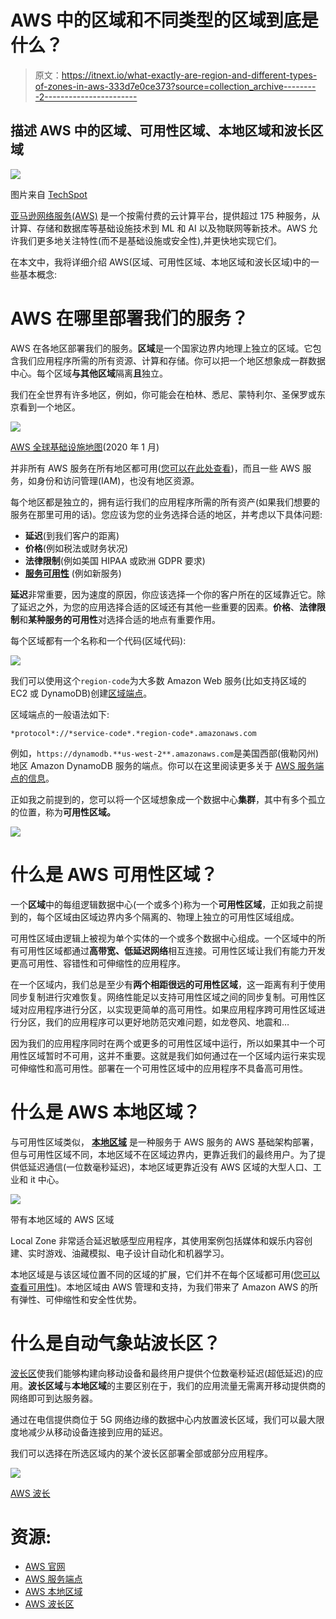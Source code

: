 # AWS 中的区域和不同类型的区域到底是什么？

> 原文：<https://itnext.io/what-exactly-are-region-and-different-types-of-zones-in-aws-333d7e0ce373?source=collection_archive---------2----------------------->

## 描述 AWS 中的区域、可用性区域、本地区域和波长区域

![](img/488d0a6a5e62504c46090617cde09003.png)

图片来自 [TechSpot](https://www.techspot.com/)

[亚马逊网络服务(AWS)](https://aws.amazon.com/) 是一个按需付费的云计算平台，提供超过 175 种服务，从计算、存储和数据库等基础设施技术到 ML 和 AI 以及物联网等新技术。AWS 允许我们更多地关注特性(而不是基础设施或安全性),并更快地实现它们。

在本文中，我将详细介绍 AWS(区域、可用性区域、本地区域和波长区域)中的一些基本概念:

# AWS 在哪里部署我们的服务？

AWS 在各地区部署我们的服务。**区域**是一个国家边界内地理上独立的区域。它包含我们应用程序所需的所有资源、计算和存储。你可以把一个地区想象成一群数据中心。每个区域**与其他区域**隔离**且**独立。

我们在全世界有许多地区，例如，你可能会在柏林、悉尼、蒙特利尔、圣保罗或东京看到一个地区。

![](img/bf58f04682a4e78294f6b7c5f9ae266f.png)

[AWS 全球基础设施地图](https://aws.amazon.com/about-aws/global-infrastructure/)(2020 年 1 月)

并非所有 AWS 服务在所有地区都可用([您可以在此处查看](https://aws.amazon.com/about-aws/global-infrastructure/regional-product-services/))，而且一些 AWS 服务，如身份和访问管理(IAM)，也没有地区资源。

每个地区都是独立的，拥有运行我们的应用程序所需的所有资产(如果我们想要的服务在那里可用的话)。您应该为您的业务选择合适的地区，并考虑以下具体问题:

*   **延迟**(到我们客户的距离)
*   **价格**(例如税法或财务状况)
*   **法律限制**(例如美国 HIPAA 或欧洲 GDPR 要求)
*   [**服务可用性**](https://aws.amazon.com/about-aws/global-infrastructure/regional-product-services/) (例如新服务)

**延迟**非常重要，因为速度的原因，你应该选择一个你的客户所在的区域靠近它。除了延迟之外，为您的应用选择合适的区域还有其他一些重要的因素。**价格**、**法律限制**和**某种服务的可用性**对选择合适的地点有重要作用。

每个区域都有一个名称和一个代码(区域代码):

![](img/f73c2eccf4d0e7bf29c12313db4bb8a9.png)

我们可以使用这个`region-code`为大多数 Amazon Web 服务(比如支持区域的 EC2 或 DynamoDB)创建[区域端点](https://docs.aws.amazon.com/general/latest/gr/rande.html)。

区域端点的一般语法如下:

```
*protocol*://*service-code*.*region-code*.amazonaws.com
```

例如，`https://dynamodb.**us-west-2**.amazonaws.com`是美国西部(俄勒冈州)地区 Amazon DynamoDB 服务的端点。你可以在这里阅读更多关于 [AWS 服务端点的信息](https://docs.aws.amazon.com/general/latest/gr/rande.html)。

正如我之前提到的，您可以将一个区域想象成一个数据中心**集群**，其中有多个孤立的位置，称为**可用性区域。**

![](img/d93b04cda6313326c37a29ff00454c27.png)

# 什么是 AWS 可用性区域？

一个**区域**中的每组逻辑数据中心(一个或多个)称为一个**可用性区域**，正如我之前提到的，每个区域由区域边界内多个隔离的、物理上独立的可用性区域组成。

可用性区域由逻辑上被视为单个实体的一个或多个数据中心组成。一个区域中的所有可用性区域都通过**高带宽、低延迟网络**相互连接。可用性区域让我们有能力开发更高可用性、容错性和可伸缩性的应用程序。

在一个区域内，我们总是至少有**两个相距很远的可用性区域**，这一距离有利于使用同步复制进行灾难恢复。网络性能足以支持可用性区域之间的同步复制。可用性区域对应用程序进行分区，以实现更简单的高可用性。如果应用程序跨可用性区域进行分区，我们的应用程序可以更好地防范灾难问题，如龙卷风、地震和…

因为我们的应用程序同时在两个或更多的可用性区域中运行，所以如果其中一个可用性区域暂时不可用，这并不重要。这就是我们如何通过在一个区域内运行来实现可伸缩性和高可用性。部署在一个可用性区域中的应用程序不具备高可用性。

# 什么是 AWS 本地区域？

与可用性区域类似， [**本地区域**](https://aws.amazon.com/about-aws/global-infrastructure/localzones/) 是一种服务于 AWS 服务的 AWS 基础架构部署，但与可用性区域不同，本地区域不在区域边界内，更靠近我们的最终用户。为了提供低延迟通信(一位数毫秒延迟)，本地区域更靠近没有 AWS 区域的大型人口、工业和 it 中心。

![](img/ae28d44a73e5dde6a83690462aa06814.png)

带有本地区域的 AWS 区域

Local Zone 非常适合延迟敏感型应用程序，其使用案例包括媒体和娱乐内容创建、实时游戏、油藏模拟、电子设计自动化和机器学习。

本地区域是与该区域位置不同的区域的扩展，它们并不在每个区域都可用([您可以查看可用性](https://docs.aws.amazon.com/AWSEC2/latest/UserGuide/using-regions-availability-zones.html#concepts-available-regions))。本地区域由 AWS 管理和支持，为我们带来了 Amazon AWS 的所有弹性、可伸缩性和安全性优势。

# 什么是自动气象站波长区？

[波长区](https://aws.amazon.com/wavelength/)使我们能够构建向移动设备和最终用户提供个位数毫秒延迟(超低延迟)的应用。**波长区域**与**本地区域**的主要区别在于，我们的应用流量无需离开移动提供商的网络即可到达服务器。

通过在电信提供商位于 5G 网络边缘的数据中心内放置波长区域，我们可以最大限度地减少从移动设备连接到应用的延迟。

我们可以选择在所选区域内的某个波长区部署全部或部分应用程序。

![](img/0f1e8e57e595b9c79a4bd5f12762ae86.png)

[AWS 波长](https://aws.amazon.com/wavelength/)

# 资源:

*   [AWS 官网](https://aws.amazon.com/)
*   [AWS 服务端点](https://docs.aws.amazon.com/general/latest/gr/rande.html)
*   [AWS 本地区域](https://aws.amazon.com/about-aws/global-infrastructure/localzones/)
*   [AWS 波长区](https://aws.amazon.com/wavelength/)